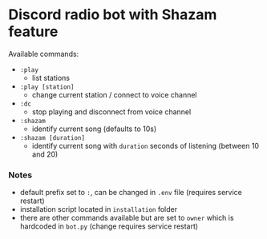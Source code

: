 # Discord radio bot with Shazam feature

Available commands:
* `:play`
    * list stations
* `:play [station]`
    * change current station / connect to voice channel
* `:dc`
    * stop playing and disconnect from voice channel
* `:shazam`
    * identify current song (defaults to 10s)
* `:shazam [duration]`
    * identify current song with `duration` seconds of listening (between 10 and 20)

### Notes
* default prefix set to `:`, can be changed in `.env` file (requires service restart)
* installation script located in `installation` folder
* there are other commands available but are set to `owner` which is hardcoded in `bot.py` (change requires service restart)